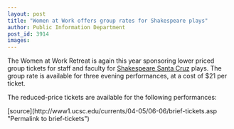 ```yaml
---
layout: post
title: "Women at Work offers group rates for Shakespeare plays"
author: Public Information Department
post_id: 3914
images:
---
```


<a name="content" id="content"></a>
<p>
  The Women at Work Retreat is again this year sponsoring lower priced group tickets for staff and faculty for <a href="http://www.shakespearesantacruz.org/">Shakespeare Santa Cruz</a> plays. The group rate is available for three evening performances, at a cost of $21 per ticket.
</p>
<p>
  The reduced-price tickets are available for the following performances:
</p>
[source](http://www1.ucsc.edu/currents/04-05/06-06/brief-tickets.asp "Permalink to brief-tickets")
